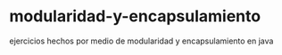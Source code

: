 # modularidad-y-encapsulamiento
ejercicios hechos por medio de modularidad y encapsulamiento en java
